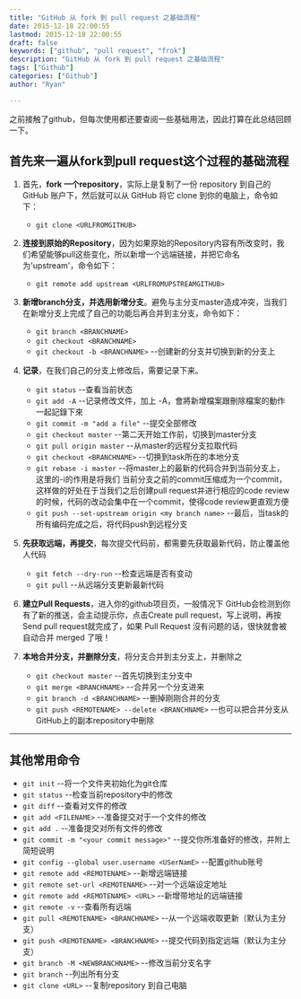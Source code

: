 ```yaml
---
title: "GitHub 从 fork 到 pull request 之基础流程"
date: 2015-12-18 22:00:55
lastmod: 2015-12-18 22:00:55
draft: false
keywords: ["github", "pull request", "frok"]
description: "GitHub 从 fork 到 pull request 之基础流程"
tags: ["Github"]
categories: ["Github"]
author: "Ryan"

---
```


之前接触了github，但每次使用都还要查阅一些基础用法，因此打算在此总结回顾一下。

## 首先来一遍从fork到pull request这个过程的基础流程 ##

1.  首先，**fork 一个repository**，实际上是复制了一份 repository 到自己的 GitHub 账户下，然后就可以从 GitHub 将它 clone 到你的电脑上，命令如下：
    - `git clone <URLFROMGITHUB>`

2.  **连接到原始的Repository**，因为如果原始的Repository内容有所改变时，我们希望能够pull这些变化，所以新增一个远端链接，并把它命名为'upstream'，命令如下：
    - `git remote add upstream <URLFROMUPSTREAMGITHUB>`

3.  **新增branch分支，并选用新增分支**。避免与主分支master造成冲突，当我们在新增分支上完成了自己的功能后再合并到主分支，命令如下：
    - `git branch <BRANCHNAME>`
    - `git checkout <BRANCHNAME>`
    - `git checkout -b <BRANCHNAME>`  --创建新的分支并切换到新的分支上

4. **记录**，在我们自己的分支上修改后，需要记录下来。
    - `git status` --查看当前状态
    - `git add -A` --记录修改文件，加上 -A，會將新增檔案跟刪除檔案的動作一起記錄下來
    - `git commit -m "add a file"` --提交全部修改
    - `git checkout master` --第二天开始工作前，切换到master分支
    - `git pull origin master` --从master的远程分支拉取代码
    - `git checkout <BRANCHNAME>` --切换到task所在的本地分支
    - `git rebase -i master` --将master上的最新的代码合并到当前分支上，这里的-i的作用是将我们 当前分支之前的commit压缩成为一个commit，这样做的好处在于当我们之后创建pull request并进行相应的code review的时候，代码的改动会集中在一个commit，使得code review更直观方便
    - `git push --set-upstream origin <my branch name>` --最后，当task的所有编码完成之后，将代码push到远程分支

5. **先获取远端，再提交**，每次提交代码前，都需要先获取最新代码，防止覆盖他人代码
    - `git fetch --dry-run` --检查远端是否有变动
    - `git pull` --从远端分支更新最新代码
    
6. **建立Pull Requests**，进入你的github项目页，一般情况下 GitHub会检测到你有了新的推送，会主动提示你，点击Create pull request，写上说明，再按Send pull request就完成了，如果 Pull Request 沒有问题的话，很快就會被自动合并 merged 了哦！

7. **本地合并分支，并删除分支**，将分支合并到主分支上，并删除之
	- `git checkout master` --首先切换到主分支中
    - `git merge <BRANCHNAME>` --合并另一个分支进来
    - `git branch -d <BRANCHNAME>` --删掉刚刚合并的分支
    - `git push <REMOTENAME> --delete <BRANCHNAME>` --也可以把合并分支从GitHub上的副本repository中刪除

----------
## 其他常用命令 ##


- `git init` --将一个文件夹初始化为git仓库
- `git status` --检查当前repository中的修改
- `git diff` --查看对文件的修改
- `git add <FILENAME>` --准备提交对于一个文件的修改
- `git add .` --准备提交对所有文件的修改
- `git commit -m "<your commit message>"` --提交你所准备好的修改，并附上简短说明
- `git config --global user.username <USerNamE>` --配置github账号
- `git remote add <REMOTENAME>` --新增远端链接
- `git remote set-url <REMOTENAME>` --对一个远端设定地址
- `git remote add <REMOTENAME> <URL>` --新增带地址的远端链接
- `git remote -v` --查看所有远端
- `git pull <REMOTENAME> <BRANCHNAME>` --从一个远端收取更新（默认为主分支）
- `git push <REMOTENAME> <BRANCHNAME>` --提交代码到指定远端（默认为主分支）
- `git branch -M <NEWBRANCHNAME>` --修改当前分支名字
- `git branch` --列出所有分支
- `git clone <URL>` --复制repository 到自己电脑
